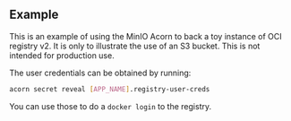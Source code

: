 ## Example

This is an example of using the MinIO Acorn to back a toy instance of OCI registry v2. It is only to illustrate the use of an S3 bucket. This is not intended for production use.

The user credentials can be obtained by running:

```bash
acorn secret reveal [APP_NAME].registry-user-creds
```

You can use those to do a `docker login` to the registry.
